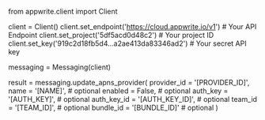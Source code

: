 from appwrite.client import Client

client = Client()
client.set_endpoint('https://cloud.appwrite.io/v1') # Your API Endpoint
client.set_project('5df5acd0d48c2') # Your project ID
client.set_key('919c2d18fb5d4...a2ae413da83346ad2') # Your secret API key

messaging = Messaging(client)

result = messaging.update_apns_provider(
    provider_id = '[PROVIDER_ID]',
    name = '[NAME]', # optional
    enabled = False, # optional
    auth_key = '[AUTH_KEY]', # optional
    auth_key_id = '[AUTH_KEY_ID]', # optional
    team_id = '[TEAM_ID]', # optional
    bundle_id = '[BUNDLE_ID]' # optional
)
